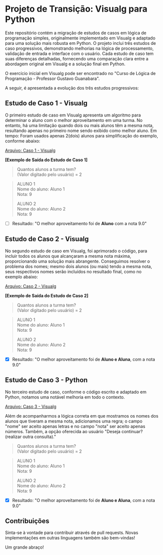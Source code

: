 # **Projeto de Transição: Visualg para Python**

Este repositório contém a migração de estudos de casos em lógica de programação simples, originalmente implementado em Visualg e adaptado para uma solução mais robusta em Python. O projeto inclui três estudos de caso progressivos, demonstrando melhorias na lógica de processamento, validação de entrada e interface com o usuário. Cada estudo de caso tem suas diferenças detalhadas, fornecendo uma comparação clara entre a abordagem original em Visualg e a solução final em Python.

O exercício inicial em Visualg pode ser encontrado no "Curso de Lógica de Programação - Professor Gustavo Guanabara".

A seguir, é apresentada a evolução dos três estudos progressivos:

## Estudo de Caso 1 - Visualg

O primeiro estudo de caso em Visualg apresenta um algoritmo para determinar o aluno com o melhor aproveitamento em uma turma. No entanto, há uma limitação quando dois ou mais alunos têm a mesma nota, resultando apenas no primeiro nome sendo exibido como melhor aluno. Em tempo: Foram usados apenas 2(dois) alunos para simplificação do exemplo, conforme abaixo:

[Arquivo: Caso 1 - Visualg](https://github.com/Luix78th/Visualg_Python/blob/main/EstudoCaso1.alg)


**[Exemplo de Saída do Estudo de Caso 1]**

> Quantos alunos a turma tem?  
(Valor digitado pelo usuário) = 2

> ALUNO 1  
Nome do aluno: Aluno 1  
Nota: 9 
>
> ALUNO 2  
Nome do aluno: Aluno 2  
Nota: 9

- [ ] Resultado: "O melhor aproveitamento foi de **Aluno** com a nota 9.0"

## Estudo de Caso 2 - Visualg

No segundo estudo de caso em Visualg, foi aprimorado o código, para incluir todos os alunos que alcançaram a mesma nota máxima, proporcionando uma solução mais abrangente. Conseguimos resolver o problema dos nomes; mesmo dois alunos (ou mais) tendo a mesma nota, seus respectivos nomes serão incluídos no resultado final, como no exemplo abaixo:

[Arquivo: Caso 2 - Visualg](https://github.com/Luix78th/Visualg_Python/blob/main/EstudoCaso2.alg)

**[Exemplo de Saída do Estudo de Caso 2]**

> Quantos alunos a turma tem?  
(Valor digitado pelo usuário) = 2

> ALUNO 1  
Nome do aluno: Aluno 1  
Nota: 9  
>
> ALUNO 2  
Nome do aluno: Aluno 2  
Nota: 9

- [x] Resultado: "O melhor aproveitamento foi de **Aluno e Aluna**, com a nota 9.0"

## Estudo de Caso 3 - Python
No terceiro estudo de caso, conforme o código escrito e adaptado em Python, notamos uma notável melhoria em todo o contexto.

[Arquivo: Caso 3 - Visualg](https://github.com/Luix78th/Visualg_Python/blob/main/Best_Scores.py)

Além de acompanharmos a lógica correta em que mostramos os nomes dos alunos que tiveram a mesma nota, adicionamos uma regra; o campo "nome" ser aceito apenas letras e no campo "nota" ser aceito apenas números. Também, a opção oferecida ao usuário "Deseja continuar? (realizar outra consulta)."

> Quantos alunos a turma tem?  
(Valor digitado pelo usuário) = 2

> ALUNO 1  
Nome do aluno: Aluno 1  
Nota: 9  
>
> ALUNO 2  
Nome do aluno: Aluno 2  
Nota: 9


- [x] Resultado: "O melhor aproveitamento foi de **Aluno e Aluna**, com a nota 9.0"


## Contribuições

Sinta-se à vontade para contribuir através de pull requests. Novas implementações em outras linguagens também são bem-vindas!

Um grande abraço! 
